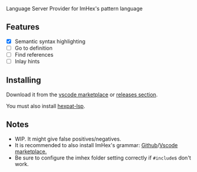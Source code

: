 Language Server Provider for ImHex's pattern language

## Features
- [x] Semantic syntax highlighting
- [ ] Go to definition
- [ ] Find references
- [ ] Inlay hints

## Installing
Download it from the [vscode marketplace](https://marketplace.visualstudio.com/items?itemName=calcoph.hexpat-language-server) or [releases section](https://github.com/Calcoph/vscode-hexpat-lsp/releases).

You must also install [hexpat-lsp](https://github.com/Calcoph/hexpat-lsp).

## Notes
* WIP. It might give false positives/negatives.
* It is recommended to also install ImHex's grammar: [Github](https://github.com/Calcoph/vscode-hexpat)/[Vscode marketplace.](https://marketplace.visualstudio.com/items?itemName=calcoph.vscode-hexpat)
* Be sure to configure the imhex folder setting correctly if `#include`s don't work.